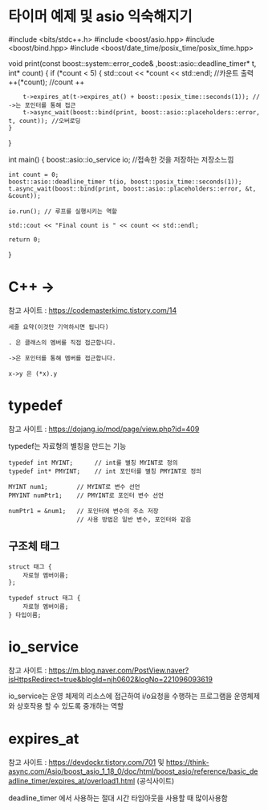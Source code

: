 # 타이머 예제 및 asio 익숙해지기

#include <bits/stdc++.h>
#include <boost/asio.hpp>
#include <boost/bind.hpp>
#include <boost/date_time/posix_time/posix_time.hpp>

void print(const boost::system::error_code& ,boost::asio::deadline_timer* t, int* count)
{
    if (*count < 5)
    {
        std::cout << *count << std::endl; //카운트 출력
        ++(*count); //count ++

        t->expires_at(t->expires_at() + boost::posix_time::seconds(1)); // ->는 포인터를 통해 접근
        t->async_wait(boost::bind(print, boost::asio::placeholders::error, t, count)); //오버로딩
    }
}

int main()
{
    boost::asio::io_service io; //접속한 것을 저장하는 저장소느낌

    int count = 0;
    boost::asio::deadline_timer t(io, boost::posix_time::seconds(1));
    t.async_wait(boost::bind(print, boost::asio::placeholders::error, &t, &count));
    
    io.run(); // 루프를 실행시키는 역할
    
    std::cout << "Final count is " << count << std::endl;
    
    return 0;
}

# C++ ->

참고 사이트 : https://codemasterkimc.tistory.com/14



```
세줄 요약(이것만 기억하시면 됩니다)
 
. 은 클래스의 멤버를 직접 접근합니다.
 
->은 포인터를 통해 멤버를 접근합니다.
 
x->y 은 (*x).y
```

# typedef

참고 사이트 : https://dojang.io/mod/page/view.php?id=409

typedef는 자료형의 별칭을 만드는 기능

```
typedef int MYINT;      // int를 별칭 MYINT로 정의
typedef int* PMYINT;    // int 포인터를 별칭 PMYINT로 정의

MYINT num1;        // MYINT로 변수 선언
PMYINT numPtr1;    // PMYINT로 포인터 변수 선언

numPtr1 = &num1;   // 포인터에 변수의 주소 저장
                   // 사용 방법은 일반 변수, 포인터와 같음    
```

## 구조체 태그

```
struct 태그 {
    자료형 멤버이름;
};

typedef struct 태그 {
    자료형 멤버이름;
} 타입이름;
```



# io_service

참고 사이트 : https://m.blog.naver.com/PostView.naver?isHttpsRedirect=true&blogId=njh0602&logNo=221096093619



io_service는 운영 체제의 리소스에 접근하여 i/o요청을 수행하는 프로그램을 운영체제와 상호작용 할 수 있도록 중개하는 역할



# expires_at

참고 사이트 : https://devdockr.tistory.com/701 및 https://think-async.com/Asio/boost_asio_1_18_0/doc/html/boost_asio/reference/basic_deadline_timer/expires_at/overload1.html (공식사이트)

deadline_timer 에서 사용하는 절대 시간 타임아웃을 사용할 때 많이사용함

